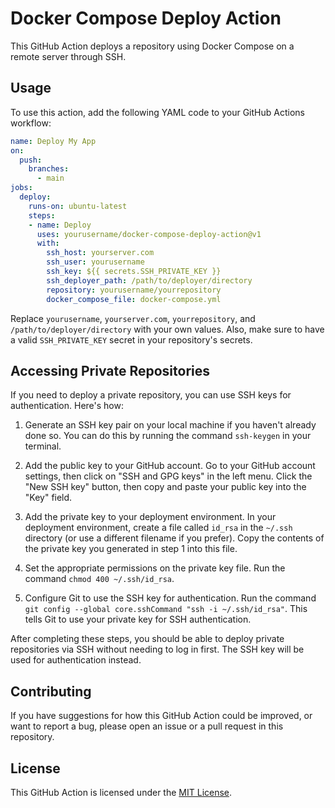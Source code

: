 
# Docker Compose Deploy Action

This GitHub Action deploys a repository using Docker Compose on a remote server through SSH.

## Usage

To use this action, add the following YAML code to your GitHub Actions workflow:

```yaml
name: Deploy My App
on:
  push:
    branches:
      - main
jobs:
  deploy:
    runs-on: ubuntu-latest
    steps:
    - name: Deploy
      uses: yourusername/docker-compose-deploy-action@v1
      with:
        ssh_host: yourserver.com
        ssh_user: yourusername
        ssh_key: ${{ secrets.SSH_PRIVATE_KEY }}
        ssh_deployer_path: /path/to/deployer/directory
        repository: yourusername/yourrepository
        docker_compose_file: docker-compose.yml
```

Replace `yourusername`, `yourserver.com`, `yourrepository`, and `/path/to/deployer/directory` with your own values. Also, make sure to have a valid `SSH_PRIVATE_KEY` secret in your repository's secrets.

## Accessing Private Repositories

If you need to deploy a private repository, you can use SSH keys for authentication. Here's how:

1. Generate an SSH key pair on your local machine if you haven't already done so. You can do this by running the command `ssh-keygen` in your terminal.

2. Add the public key to your GitHub account. Go to your GitHub account settings, then click on "SSH and GPG keys" in the left menu. Click the "New SSH key" button, then copy and paste your public key into the "Key" field.

3. Add the private key to your deployment environment. In your deployment environment, create a file called `id_rsa` in the `~/.ssh` directory (or use a different filename if you prefer). Copy the contents of the private key you generated in step 1 into this file.

4. Set the appropriate permissions on the private key file. Run the command `chmod 400 ~/.ssh/id_rsa`.

5. Configure Git to use the SSH key for authentication. Run the command `git config --global core.sshCommand "ssh -i ~/.ssh/id_rsa"`. This tells Git to use your private key for SSH authentication.

After completing these steps, you should be able to deploy private repositories via SSH without needing to log in first. The SSH key will be used for authentication instead.

## Contributing

If you have suggestions for how this GitHub Action could be improved, or want to report a bug, please open an issue or a pull request in this repository. 

## License

This GitHub Action is licensed under the [MIT License](LICENSE).